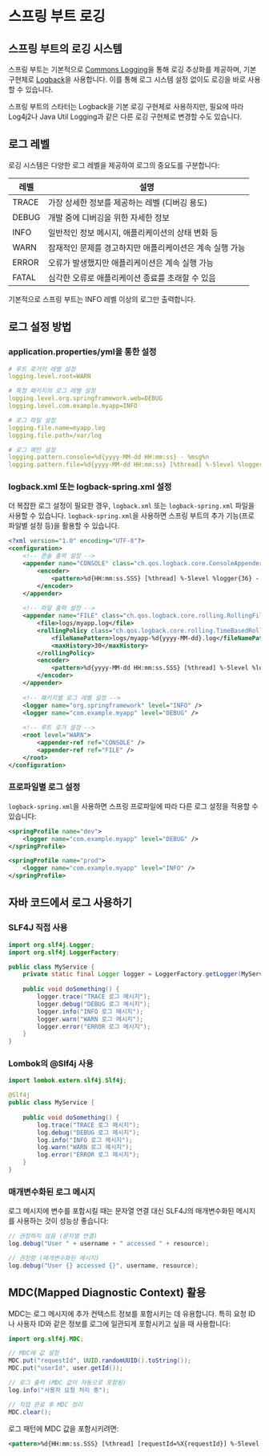 # 스프링 부트 로깅

## 스프링 부트의 로깅 시스템

스프링 부트는 기본적으로 [Commons Logging](https://commons.apache.org/proper/commons-logging/)을 통해 로깅 추상화를 제공하며, 기본 구현체로 [Logback](https://logback.qos.ch/)을 사용합니다. 이를 통해 로그 시스템 설정 없이도 로깅을 바로 사용할 수 있습니다.

스프링 부트의 스타터는 Logback을 기본 로깅 구현체로 사용하지만, 필요에 따라 Log4j2나 Java Util Logging과 같은 다른 로깅 구현체로 변경할 수도 있습니다.

## 로그 레벨

로깅 시스템은 다양한 로그 레벨을 제공하여 로그의 중요도를 구분합니다:

| 레벨 | 설명 |
|------|------|
| TRACE | 가장 상세한 정보를 제공하는 레벨 (디버깅 용도) |
| DEBUG | 개발 중에 디버깅을 위한 자세한 정보 |
| INFO | 일반적인 정보 메시지, 애플리케이션의 상태 변화 등 |
| WARN | 잠재적인 문제를 경고하지만 애플리케이션은 계속 실행 가능 |
| ERROR | 오류가 발생했지만 애플리케이션은 계속 실행 가능 |
| FATAL | 심각한 오류로 애플리케이션 종료를 초래할 수 있음 |

기본적으로 스프링 부트는 INFO 레벨 이상의 로그만 출력합니다.

## 로그 설정 방법

### application.properties/yml을 통한 설정

```yaml
# 루트 로거의 레벨 설정
logging.level.root=WARN

# 특정 패키지의 로그 레벨 설정
logging.level.org.springframework.web=DEBUG
logging.level.com.example.myapp=INFO

# 로그 파일 설정
logging.file.name=myapp.log
logging.file.path=/var/log

# 로그 패턴 설정
logging.pattern.console=%d{yyyy-MM-dd HH:mm:ss} - %msg%n
logging.pattern.file=%d{yyyy-MM-dd HH:mm:ss} [%thread] %-5level %logger{36} - %msg%n
```

### logback.xml 또는 logback-spring.xml 설정

더 복잡한 로그 설정이 필요한 경우, `logback.xml` 또는 `logback-spring.xml` 파일을 사용할 수 있습니다. `logback-spring.xml`을 사용하면 스프링 부트의 추가 기능(프로파일별 설정 등)을 활용할 수 있습니다.

```xml
<?xml version="1.0" encoding="UTF-8"?>
<configuration>
    <!-- 콘솔 출력 설정 -->
    <appender name="CONSOLE" class="ch.qos.logback.core.ConsoleAppender">
        <encoder>
            <pattern>%d{HH:mm:ss.SSS} [%thread] %-5level %logger{36} - %msg%n</pattern>
        </encoder>
    </appender>
    
    <!-- 파일 출력 설정 -->
    <appender name="FILE" class="ch.qos.logback.core.rolling.RollingFileAppender">
        <file>logs/myapp.log</file>
        <rollingPolicy class="ch.qos.logback.core.rolling.TimeBasedRollingPolicy">
            <fileNamePattern>logs/myapp-%d{yyyy-MM-dd}.log</fileNamePattern>
            <maxHistory>30</maxHistory>
        </rollingPolicy>
        <encoder>
            <pattern>%d{yyyy-MM-dd HH:mm:ss.SSS} [%thread] %-5level %logger{36} - %msg%n</pattern>
        </encoder>
    </appender>
    
    <!-- 패키지별 로그 레벨 설정 -->
    <logger name="org.springframework" level="INFO" />
    <logger name="com.example.myapp" level="DEBUG" />
    
    <!-- 루트 로거 설정 -->
    <root level="WARN">
        <appender-ref ref="CONSOLE" />
        <appender-ref ref="FILE" />
    </root>
</configuration>
```

### 프로파일별 로그 설정

`logback-spring.xml`을 사용하면 스프링 프로파일에 따라 다른 로그 설정을 적용할 수 있습니다:

```xml
<springProfile name="dev">
    <logger name="com.example.myapp" level="DEBUG" />
</springProfile>

<springProfile name="prod">
    <logger name="com.example.myapp" level="INFO" />
</springProfile>
```

## 자바 코드에서 로그 사용하기

### SLF4J 직접 사용

```java
import org.slf4j.Logger;
import org.slf4j.LoggerFactory;

public class MyService {
    private static final Logger logger = LoggerFactory.getLogger(MyService.class);
    
    public void doSomething() {
        logger.trace("TRACE 로그 메시지");
        logger.debug("DEBUG 로그 메시지");
        logger.info("INFO 로그 메시지");
        logger.warn("WARN 로그 메시지");
        logger.error("ERROR 로그 메시지");
    }
}
```

### Lombok의 @Slf4j 사용

```java
import lombok.extern.slf4j.Slf4j;

@Slf4j
public class MyService {
    
    public void doSomething() {
        log.trace("TRACE 로그 메시지");
        log.debug("DEBUG 로그 메시지");
        log.info("INFO 로그 메시지");
        log.warn("WARN 로그 메시지");
        log.error("ERROR 로그 메시지");
    }
}
```

### 매개변수화된 로그 메시지

로그 메시지에 변수를 포함시킬 때는 문자열 연결 대신 SLF4J의 매개변수화된 메시지를 사용하는 것이 성능상 좋습니다:

```java
// 권장하지 않음 (문자열 연결)
log.debug("User " + username + " accessed " + resource);

// 권장함 (매개변수화된 메시지)
log.debug("User {} accessed {}", username, resource);
```

## MDC(Mapped Diagnostic Context) 활용

MDC는 로그 메시지에 추가 컨텍스트 정보를 포함시키는 데 유용합니다. 특히 요청 ID나 사용자 ID와 같은 정보를 로그에 일관되게 포함시키고 싶을 때 사용합니다:

```java
import org.slf4j.MDC;

// MDC에 값 설정
MDC.put("requestId", UUID.randomUUID().toString());
MDC.put("userId", user.getId());

// 로그 출력 (MDC 값이 자동으로 포함됨)
log.info("사용자 요청 처리 중");

// 작업 완료 후 MDC 정리
MDC.clear();
```

로그 패턴에 MDC 값을 포함시키려면:

```xml
<pattern>%d{HH:mm:ss.SSS} [%thread] [requestId=%X{requestId}] %-5level %logger{36} - %msg%n</pattern>
``` 